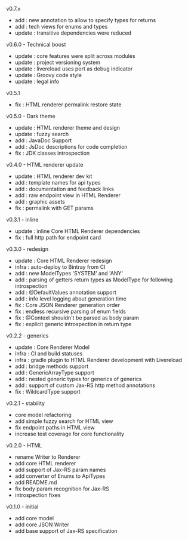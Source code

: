 v0.7.x 

- add : new annotation to allow to specify types for returns
- add : tech views for enums and types
- update : transitive dependencies were reduced

v0.6.0 - Technical boost

- update : core features were split across modules
- update : project versioning system
- update : livereload uses port as debug indicator
- update : Groovy code style
- update : legal info 

v0.5.1

- fix : HTML renderer permalink restore state

v0.5.0 - Dark theme

- update : HTML renderer theme and design
- update : fuzzy search
- add : JavaDoc Support
- add : JsDoc descriptions for code completion 
- fix : JDK classes introspection

v0.4.0 - HTML renderer update

- update : HTML renderer dev kit
- add : template names for api types
- add : documentation and feedback links
- add : raw endpoint view in HTML Renderer
- add : graphic assets
- fix : permalink with GET params

v0.3.1 - inline

- update : inline Core HTML Renderer dependencies
- fix : full http path for endpoint card

v0.3.0 - redesign

- update : Core HTML Renderer redesign
- infra : auto-deploy to Bintray from CI 
- add : new ModelTypes 'SYSTEM' and 'ANY'
- add : parsing of getters return types as ModelType for following introspection
- add : @DefaultValues annotation support
- add : info level logging about generation time 
- fix : Core JSON Renderer generation order
- fix : endless recursive parsing of enum fields
- fix : @Context shouldn't be parsed as body param
- fix : explicit generic introspection in return type

v0.2.2 - generics 

- update : Core Renderer Model
- infra : CI and build statuses
- infra : gradle plugin to HTML Renderer development with Livereload
- add : bridge methods support
- add : GenericArrayType support  
- add : nested generic types for generics of generics
- add : support of custom Jax-RS http method annotations 
- fix : WildcardType support

v0.2.1 - stability

- core model refactoring
- add simple fuzzy search for HTML view
- fix endpoint paths in HTML view
- increase test coverage for core functionality

v0.2.0 - HTML

- rename Writer to Renderer
- add core HTML renderer
- add support of Jax-RS param names
- add converter of Enums to ApiTypes
- add README.md
- fix body param recognition for Jax-RS
- introspection fixes

v0.1.0 - initial

- add core model
- add core JSON Writer
- add base support of Jax-RS specification